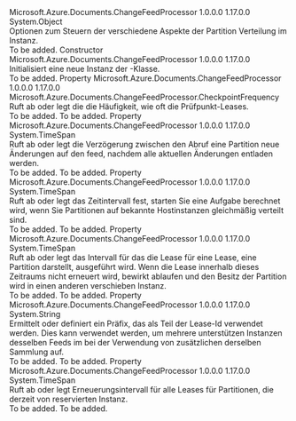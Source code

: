 <Type Name="ChangeFeedHostOptions" FullName="Microsoft.Azure.Documents.ChangeFeedProcessor.ChangeFeedHostOptions">
  <TypeSignature Language="C#" Value="public class ChangeFeedHostOptions" />
  <TypeSignature Language="ILAsm" Value=".class public auto ansi beforefieldinit ChangeFeedHostOptions extends System.Object" />
  <TypeSignature Language="DocId" Value="T:Microsoft.Azure.Documents.ChangeFeedProcessor.ChangeFeedHostOptions" />
  <TypeSignature Language="VB.NET" Value="Public Class ChangeFeedHostOptions" />
  <TypeSignature Language="F#" Value="type ChangeFeedHostOptions = class" />
  <AssemblyInfo>
    <AssemblyName>Microsoft.Azure.Documents.ChangeFeedProcessor</AssemblyName>
    <AssemblyVersion>1.0.0.0</AssemblyVersion>
    <AssemblyVersion>1.17.0.0</AssemblyVersion>
  </AssemblyInfo>
  <Base>
    <BaseTypeName>System.Object</BaseTypeName>
  </Base>
  <Interfaces />
  <Docs>
    <summary>
            Optionen zum Steuern der verschiedene Aspekte der Partition Verteilung im <see cref="T:Microsoft.Azure.Documents.ChangeFeedProcessor.ChangeFeedEventHost" /> Instanz.
            </summary>
    <remarks>To be added.</remarks>
  </Docs>
  <Members>
    <Member MemberName=".ctor">
      <MemberSignature Language="C#" Value="public ChangeFeedHostOptions ();" />
      <MemberSignature Language="ILAsm" Value=".method public hidebysig specialname rtspecialname instance void .ctor() cil managed" />
      <MemberSignature Language="DocId" Value="M:Microsoft.Azure.Documents.ChangeFeedProcessor.ChangeFeedHostOptions.#ctor" />
      <MemberSignature Language="VB.NET" Value="Public Sub New ()" />
      <MemberType>Constructor</MemberType>
      <AssemblyInfo>
        <AssemblyName>Microsoft.Azure.Documents.ChangeFeedProcessor</AssemblyName>
        <AssemblyVersion>1.0.0.0</AssemblyVersion>
        <AssemblyVersion>1.17.0.0</AssemblyVersion>
      </AssemblyInfo>
      <Parameters />
      <Docs>
        <summary>Initialisiert eine neue Instanz der <see cref="T:Microsoft.Azure.Documents.ChangeFeedProcessor.ChangeFeedHostOptions" />-Klasse.</summary>
        <remarks>To be added.</remarks>
      </Docs>
    </Member>
    <Member MemberName="CheckpointFrequency">
      <MemberSignature Language="C#" Value="public Microsoft.Azure.Documents.ChangeFeedProcessor.CheckpointFrequency CheckpointFrequency { get; set; }" />
      <MemberSignature Language="ILAsm" Value=".property instance class Microsoft.Azure.Documents.ChangeFeedProcessor.CheckpointFrequency CheckpointFrequency" />
      <MemberSignature Language="DocId" Value="P:Microsoft.Azure.Documents.ChangeFeedProcessor.ChangeFeedHostOptions.CheckpointFrequency" />
      <MemberSignature Language="VB.NET" Value="Public Property CheckpointFrequency As CheckpointFrequency" />
      <MemberSignature Language="F#" Value="member this.CheckpointFrequency : Microsoft.Azure.Documents.ChangeFeedProcessor.CheckpointFrequency with get, set" Usage="Microsoft.Azure.Documents.ChangeFeedProcessor.ChangeFeedHostOptions.CheckpointFrequency" />
      <MemberType>Property</MemberType>
      <AssemblyInfo>
        <AssemblyName>Microsoft.Azure.Documents.ChangeFeedProcessor</AssemblyName>
        <AssemblyVersion>1.0.0.0</AssemblyVersion>
        <AssemblyVersion>1.17.0.0</AssemblyVersion>
      </AssemblyInfo>
      <ReturnValue>
        <ReturnType>Microsoft.Azure.Documents.ChangeFeedProcessor.CheckpointFrequency</ReturnType>
      </ReturnValue>
      <Docs>
        <summary>
            Ruft ab oder legt die die Häufigkeit, wie oft die Prüfpunkt-Leases.
            </summary>
        <value>To be added.</value>
        <remarks>To be added.</remarks>
      </Docs>
    </Member>
    <Member MemberName="FeedPollDelay">
      <MemberSignature Language="C#" Value="public TimeSpan FeedPollDelay { get; set; }" />
      <MemberSignature Language="ILAsm" Value=".property instance valuetype System.TimeSpan FeedPollDelay" />
      <MemberSignature Language="DocId" Value="P:Microsoft.Azure.Documents.ChangeFeedProcessor.ChangeFeedHostOptions.FeedPollDelay" />
      <MemberSignature Language="VB.NET" Value="Public Property FeedPollDelay As TimeSpan" />
      <MemberSignature Language="F#" Value="member this.FeedPollDelay : TimeSpan with get, set" Usage="Microsoft.Azure.Documents.ChangeFeedProcessor.ChangeFeedHostOptions.FeedPollDelay" />
      <MemberType>Property</MemberType>
      <AssemblyInfo>
        <AssemblyName>Microsoft.Azure.Documents.ChangeFeedProcessor</AssemblyName>
        <AssemblyVersion>1.0.0.0</AssemblyVersion>
        <AssemblyVersion>1.17.0.0</AssemblyVersion>
      </AssemblyInfo>
      <ReturnValue>
        <ReturnType>System.TimeSpan</ReturnType>
      </ReturnValue>
      <Docs>
        <summary>
            Ruft ab oder legt die Verzögerung zwischen den Abruf eine Partition neue Änderungen auf den feed, nachdem alle aktuellen Änderungen entladen werden.
            </summary>
        <value>To be added.</value>
        <remarks>To be added.</remarks>
      </Docs>
    </Member>
    <Member MemberName="LeaseAcquireInterval">
      <MemberSignature Language="C#" Value="public TimeSpan LeaseAcquireInterval { get; set; }" />
      <MemberSignature Language="ILAsm" Value=".property instance valuetype System.TimeSpan LeaseAcquireInterval" />
      <MemberSignature Language="DocId" Value="P:Microsoft.Azure.Documents.ChangeFeedProcessor.ChangeFeedHostOptions.LeaseAcquireInterval" />
      <MemberSignature Language="VB.NET" Value="Public Property LeaseAcquireInterval As TimeSpan" />
      <MemberSignature Language="F#" Value="member this.LeaseAcquireInterval : TimeSpan with get, set" Usage="Microsoft.Azure.Documents.ChangeFeedProcessor.ChangeFeedHostOptions.LeaseAcquireInterval" />
      <MemberType>Property</MemberType>
      <AssemblyInfo>
        <AssemblyName>Microsoft.Azure.Documents.ChangeFeedProcessor</AssemblyName>
        <AssemblyVersion>1.0.0.0</AssemblyVersion>
        <AssemblyVersion>1.17.0.0</AssemblyVersion>
      </AssemblyInfo>
      <ReturnValue>
        <ReturnType>System.TimeSpan</ReturnType>
      </ReturnValue>
      <Docs>
        <summary>
            Ruft ab oder legt das Zeitintervall fest, starten Sie eine Aufgabe berechnet wird, wenn Sie Partitionen auf bekannte Hostinstanzen gleichmäßig verteilt sind. 
            </summary>
        <value>To be added.</value>
        <remarks>To be added.</remarks>
      </Docs>
    </Member>
    <Member MemberName="LeaseExpirationInterval">
      <MemberSignature Language="C#" Value="public TimeSpan LeaseExpirationInterval { get; set; }" />
      <MemberSignature Language="ILAsm" Value=".property instance valuetype System.TimeSpan LeaseExpirationInterval" />
      <MemberSignature Language="DocId" Value="P:Microsoft.Azure.Documents.ChangeFeedProcessor.ChangeFeedHostOptions.LeaseExpirationInterval" />
      <MemberSignature Language="VB.NET" Value="Public Property LeaseExpirationInterval As TimeSpan" />
      <MemberSignature Language="F#" Value="member this.LeaseExpirationInterval : TimeSpan with get, set" Usage="Microsoft.Azure.Documents.ChangeFeedProcessor.ChangeFeedHostOptions.LeaseExpirationInterval" />
      <MemberType>Property</MemberType>
      <AssemblyInfo>
        <AssemblyName>Microsoft.Azure.Documents.ChangeFeedProcessor</AssemblyName>
        <AssemblyVersion>1.0.0.0</AssemblyVersion>
        <AssemblyVersion>1.17.0.0</AssemblyVersion>
      </AssemblyInfo>
      <ReturnValue>
        <ReturnType>System.TimeSpan</ReturnType>
      </ReturnValue>
      <Docs>
        <summary>
            Ruft ab oder legt das Intervall für das die Lease für eine Lease, eine Partition darstellt, ausgeführt wird. Wenn die Lease innerhalb dieses Zeitraums nicht erneuert wird, bewirkt ablaufen und den Besitz der Partition wird in einen anderen verschieben <see cref="T:Microsoft.Azure.Documents.ChangeFeedProcessor.ChangeFeedEventHost" /> Instanz.
            </summary>
        <value>To be added.</value>
        <remarks>To be added.</remarks>
      </Docs>
    </Member>
    <Member MemberName="LeasePrefix">
      <MemberSignature Language="C#" Value="public string LeasePrefix { get; set; }" />
      <MemberSignature Language="ILAsm" Value=".property instance string LeasePrefix" />
      <MemberSignature Language="DocId" Value="P:Microsoft.Azure.Documents.ChangeFeedProcessor.ChangeFeedHostOptions.LeasePrefix" />
      <MemberSignature Language="VB.NET" Value="Public Property LeasePrefix As String" />
      <MemberSignature Language="F#" Value="member this.LeasePrefix : string with get, set" Usage="Microsoft.Azure.Documents.ChangeFeedProcessor.ChangeFeedHostOptions.LeasePrefix" />
      <MemberType>Property</MemberType>
      <AssemblyInfo>
        <AssemblyName>Microsoft.Azure.Documents.ChangeFeedProcessor</AssemblyName>
        <AssemblyVersion>1.0.0.0</AssemblyVersion>
        <AssemblyVersion>1.17.0.0</AssemblyVersion>
      </AssemblyInfo>
      <ReturnValue>
        <ReturnType>System.String</ReturnType>
      </ReturnValue>
      <Docs>
        <summary>
            Ermittelt oder definiert ein Präfix, das als Teil der Lease-Id verwendet werden. Dies kann verwendet werden, um mehrere unterstützen <see cref="T:Microsoft.Azure.Documents.ChangeFeedProcessor.ChangeFeedEventHost" /> Instanzen desselben Feeds im bei der Verwendung von zusätzlichen derselben Sammlung auf.
            </summary>
        <value>To be added.</value>
        <remarks>To be added.</remarks>
      </Docs>
    </Member>
    <Member MemberName="LeaseRenewInterval">
      <MemberSignature Language="C#" Value="public TimeSpan LeaseRenewInterval { get; set; }" />
      <MemberSignature Language="ILAsm" Value=".property instance valuetype System.TimeSpan LeaseRenewInterval" />
      <MemberSignature Language="DocId" Value="P:Microsoft.Azure.Documents.ChangeFeedProcessor.ChangeFeedHostOptions.LeaseRenewInterval" />
      <MemberSignature Language="VB.NET" Value="Public Property LeaseRenewInterval As TimeSpan" />
      <MemberSignature Language="F#" Value="member this.LeaseRenewInterval : TimeSpan with get, set" Usage="Microsoft.Azure.Documents.ChangeFeedProcessor.ChangeFeedHostOptions.LeaseRenewInterval" />
      <MemberType>Property</MemberType>
      <AssemblyInfo>
        <AssemblyName>Microsoft.Azure.Documents.ChangeFeedProcessor</AssemblyName>
        <AssemblyVersion>1.0.0.0</AssemblyVersion>
        <AssemblyVersion>1.17.0.0</AssemblyVersion>
      </AssemblyInfo>
      <ReturnValue>
        <ReturnType>System.TimeSpan</ReturnType>
      </ReturnValue>
      <Docs>
        <summary>
            Ruft ab oder legt Erneuerungsintervall für alle Leases für Partitionen, die derzeit von reservierten <see cref="T:Microsoft.Azure.Documents.ChangeFeedProcessor.ChangeFeedEventHost" /> Instanz.
            </summary>
        <value>To be added.</value>
        <remarks>To be added.</remarks>
      </Docs>
    </Member>
  </Members>
</Type>